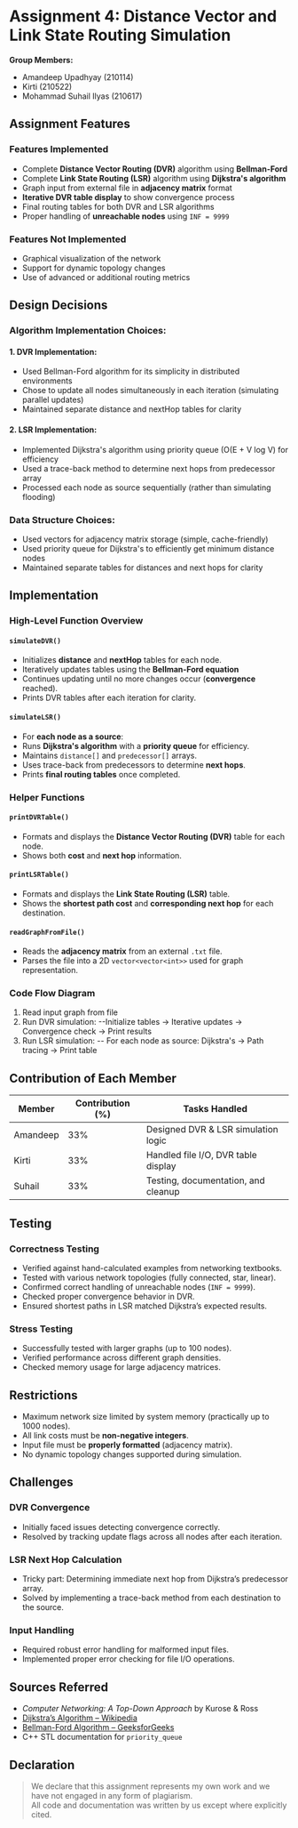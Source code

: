 # Assignment 4: Distance Vector and Link State Routing Simulation
**Group Members:**  
- Amandeep Upadhyay (210114)  
- Kirti (210522)  
- Mohammad Suhail Ilyas (210617)
## Assignment Features
### Features Implemented
- Complete **Distance Vector Routing (DVR)** algorithm using **Bellman-Ford**
- Complete **Link State Routing (LSR)** algorithm using **Dijkstra's algorithm**
- Graph input from external file in **adjacency matrix** format
- **Iterative DVR table display** to show convergence process
- Final routing tables for both DVR and LSR algorithms
- Proper handling of **unreachable nodes** using `INF = 9999`
### Features Not Implemented
- Graphical visualization of the network
- Support for dynamic topology changes
- Use of advanced or additional routing metrics
## Design Decisions  
### Algorithm Implementation Choices:
#### 1. DVR Implementation:
- Used Bellman-Ford algorithm for its simplicity in distributed environments
- Chose to update all nodes simultaneously in each iteration (simulating parallel updates)
- Maintained separate distance and nextHop tables for clarity
#### 2. LSR Implementation:
- Implemented Dijkstra's algorithm using priority queue (O(E + V log V) for efficiency
- Used a trace-back method to determine next hops from predecessor array
- Processed each node as source sequentially (rather than simulating flooding)
### Data Structure Choices:
- Used vectors for adjacency matrix storage (simple, cache-friendly)
- Used priority queue for Dijkstra's to efficiently get minimum distance nodes
- Maintained separate tables for distances and next hops for clarity
## Implementation
### High-Level Function Overview
#### `simulateDVR()`
- Initializes **distance** and **nextHop** tables for each node.
- Iteratively updates tables using the **Bellman-Ford equation**
- Continues updating until no more changes occur (**convergence** reached).
- Prints DVR tables after each iteration for clarity.
#### `simulateLSR()`
- For **each node as a source**:
- Runs **Dijkstra's algorithm** with a **priority queue** for efficiency.
- Maintains `distance[]` and `predecessor[]` arrays.
- Uses trace-back from predecessors to determine **next hops**.
- Prints **final routing tables** once completed.
### Helper Functions
####  `printDVRTable()`
- Formats and displays the **Distance Vector Routing (DVR)** table for each node.
- Shows both **cost** and **next hop** information.
#### `printLSRTable()`
- Formats and displays the **Link State Routing (LSR)** table.
- Shows the **shortest path cost** and **corresponding next hop** for each destination.
#### `readGraphFromFile()`
- Reads the **adjacency matrix** from an external `.txt` file.
- Parses the file into a 2D `vector<vector<int>>` used for graph representation.
### Code Flow Diagram
1. Read input graph from file
2. Run DVR simulation:
 --Initialize tables → Iterative updates → Convergence check → Print results
3. Run LSR simulation:
 -- For each node as source: Dijkstra's → Path tracing → Print table
## Contribution of Each Member
| Member | Contribution (%) | Tasks Handled |
|--------|------------------|----------------|
| Amandeep | 33%              | Designed DVR & LSR simulation logic |
| Kirti | 33%              | Handled file I/O, DVR table display |
| Suhail | 33%              | Testing, documentation, and cleanup |
## Testing
### Correctness Testing
- Verified against hand-calculated examples from networking textbooks.
- Tested with various network topologies (fully connected, star, linear).
- Confirmed correct handling of unreachable nodes (`INF = 9999`).
- Checked proper convergence behavior in DVR.
- Ensured shortest paths in LSR matched Dijkstra’s expected results.
### Stress Testing
- Successfully tested with larger graphs (up to 100 nodes).
- Verified performance across different graph densities.
- Checked memory usage for large adjacency matrices.
##  Restrictions
-  Maximum network size limited by system memory (practically up to 1000 nodes).
-  All link costs must be **non-negative integers**.
-  Input file must be **properly formatted** (adjacency matrix).
-  No dynamic topology changes supported during simulation.
## Challenges
### DVR Convergence
- Initially faced issues detecting convergence correctly.
- Resolved by tracking update flags across all nodes after each iteration.
### LSR Next Hop Calculation
- Tricky part: Determining immediate next hop from Dijkstra’s predecessor array.
- Solved by implementing a trace-back method from each destination to the source.
### Input Handling
- Required robust error handling for malformed input files.
- Implemented proper error checking for file I/O operations.
## Sources Referred
- _Computer Networking: A Top-Down Approach_ by Kurose & Ross
- [Dijkstra’s Algorithm – Wikipedia](https://en.wikipedia.org/wiki/Dijkstra%27s_algorithm)
- [Bellman-Ford Algorithm – GeeksforGeeks](https://www.geeksforgeeks.org/bellman-ford-algorithm-dp-23/)
- C++ STL documentation for `priority_queue`
## Declaration
> We declare that this assignment represents my own work and we have not engaged in any form of plagiarism.  
> All code and documentation was written by us except where explicitly cited.
